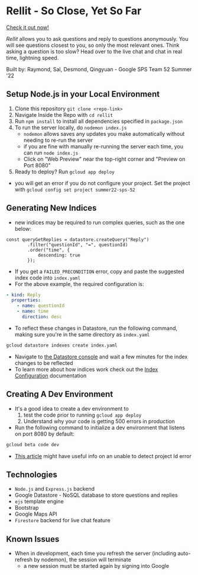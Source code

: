 # Rellit - So Close, Yet So Far

[Check it out now!](https://summer22-sps-52.appspot.com/)

*Rellit* allows you to ask questions and reply to questions anonymously. You will see questions closest to you, so only the most relevant ones. Think asking a question is too slow? Head over to the live chat and chat in real time, lightning speed.

Built by: Raymond, Sal, Desmond, Qingyuan - Google SPS Team 52 Summer '22

## Setup Node.js in your Local Environment
1. Clone this repository `git clone <repo-link>`
2. Navigate Inside the Repo with `cd rellit`
3. Run `npm install` to install all dependencies specified in `package.json`
4. To run the server locally, do `nodemon index.js`
    - `nodemon` allows saves any updates you make automatically without needing to re-run the server
    - if you are fine with manually re-running the server each time, you can run `node index.js`
    - Click on "Web Preview" near the top-right corner and "Preview on Port 8080"
5. Ready to deploy? Run `gcloud app deploy`

- you will get an error if you do not configure your project. Set the project with `gcloud config set project summer22-sps-52`

## Generating New Indices
* new indices may be required to run complex queries, such as the one below:
```node
const queryGetReplies = datastore.createQuery("Reply")
        .filter("questionId", "=", questionId)
        .order("time", {
            descending: true
        });
```
* If you get a `FAILED_PRECONDITION` error, copy and paste the suggested index code into `index.yaml`
* For the above example, the required configuration is:
```yaml
- kind: Reply
  properties:
    - name: questionId
    - name: time
      direction: desc
```
* To reflect these changes in Datastore, run the following command, making sure you're in the same directory as `index.yaml`
```bash
gcloud datastore indexes create index.yaml
```
* Navigate to [the Datastore console](https://console.cloud.google.com/datastore/indexes?authuser=0&project=summer22-sps-52) and wait a few minutes for the index changes to be reflected
* To learn more about how indices work check out the [Index Configuration](https://cloud.google.com/datastore/docs/tools/indexconfig) documentation

## Creating A Dev Environment
* It's a good idea to create a dev environment to
    1. test the code prior to running `gcloud app deploy`
    2. Understand why your code is getting 500 errors in production
* Run the following command to initialize a dev environment that listens on port 8080 by default:
```bash
gcloud beta code dev
```
* [This article](https://stackoverflow.com/questions/56598069/nodejs-google-vision-is-unable-to-detect-a-project-id-in-the-current-environment) might have useful info on an unable to detect project Id error

## Technologies
* `Node.js` and `Express.js` backend
* Google Datastore - NoSQL database to store questions and replies
* `ejs` template engine
* Bootstrap
* Google Maps API
* `Firestore` backend for live chat feature

## Known Issues
* When in development, each time you refresh the server (including auto-refresh by nodemon), the session will terminate
    * a new session must be started again by signing into Google